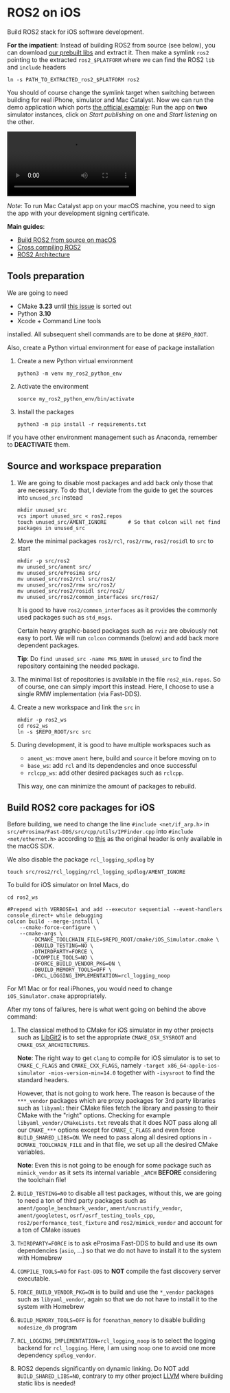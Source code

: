 # ROS2 on iOS

Build ROS2 stack for iOS software development.

**For the impatient**: Instead of building ROS2 from source (see below), you can download [our prebuilt libs](https://github.com/light-tech/ROS2-On-iOS/releases) and extract it.
Then make a symlink `ros2` pointing to the extracted `ros2_$PLATFORM` where we can find the ROS2 `lib` and `include` headers
```shell
ln -s PATH_TO_EXTRACTED_ros2_$PLATFORM ros2
```
You should of course change the symlink target when switching between building for real iPhone, simulator and Mac Catalyst.
Now we can run the demo application which ports [the official example](https://docs.ros.org/en/humble/Tutorials/Beginner-Client-Libraries/Writing-A-Simple-Cpp-Publisher-And-Subscriber.html): Run the app on **two** simulator instances, click on *Start publishing* on one and *Start listening* on the other.

![Minimal Publisher/Subscriber Demo](https://user-images.githubusercontent.com/25411167/184833976-2287a315-0dd8-4d0c-82e6-c42bd7a53d66.mov)

_Note_: To run Mac Catalyst app on your macOS machine, you need to sign the app with your development signing certificate.

**Main guides**:

 * [Build ROS2 from source on macOS](https://docs.ros.org/en/humble/Installation/Alternatives/macOS-Development-Setup.html)
 * [Cross compiling ROS2](https://docs.ros.org/en/humble/How-To-Guides/Cross-compilation.html)
 * [ROS2 Architecture](https://docs.ros.org/en/humble/Concepts/About-Internal-Interfaces.html)

## Tools preparation

We are going to need

 * CMake **3.23** until [this issue](https://github.com/ament/ament_cmake/pull/395) is sorted out
 * Python **3.10**
 * Xcode + Command Line tools

installed. All subsequent shell commands are to be done at `$REPO_ROOT`.

Also, create a Python virtual environment for ease of package installation

 1. Create a new Python virtual environment
    ```shell
    python3 -m venv my_ros2_python_env
    ```

 2. Activate the environment
    ```shell
    source my_ros2_python_env/bin/activate
    ```

 3. Install the packages
    ```shell
    python3 -m pip install -r requirements.txt
    ```

If you have other environment management such as Anaconda, remember to **DEACTIVATE** them.

## Source and workspace preparation

 1. We are going to disable most packages and add back only those that are necessary.
    To do that, I deviate from the guide to get the sources into `unused_src` instead

    ```shell
    mkdir unused_src
    vcs import unused_src < ros2.repos
    touch unused_src/AMENT_IGNORE       # So that colcon will not find packages in unused_src
    ```

 2. Move the minimal packages `ros2/rcl`, `ros2/rmw`, `ros2/rosidl` to `src` to start

    ```shell
    mkdir -p src/ros2
    mv unused_src/ament src/
    mv unused_src/eProsima src/
    mv unused_src/ros2/rcl src/ros2/
    mv unused_src/ros2/rmw src/ros2/
    mv unused_src/ros2/rosidl src/ros2/
    mv unused_src/ros2/common_interfaces src/ros2/
    ```

    It is good to have `ros2/common_interfaces` as it provides the commonly used packages such as `std_msgs`.

    Certain heavy graphic-based packages such as `rviz` are obviously not easy to port.
    We will run `colcon` commands (below) and add back more dependent packages.

    **Tip**: Do `find unused_src -name PKG_NAME` in `unused_src` to find the repository containing the needed package.

 3. The minimal list of repositories is available in the file `ros2_min.repos`.
    So of course, one can simply import this instead.
    Here, I choose to use a single RMW implementation (via Fast-DDS).

 4. Create a new workspace and link the `src` in

    ```shell
    mkdir -p ros2_ws
    cd ros2_ws
    ln -s $REPO_ROOT/src src
    ```

 5. During development, it is good to have multiple workspaces such as

     - `ament_ws`: move `ament` here, build and `source` it before moving on to
     - `base_ws`: add `rcl` and its dependencies and once successful
     - `rclcpp_ws`: add other desired packages such as `rclcpp`.

    This way, one can minimize the amount of packages to rebuild.

## Build ROS2 core packages for iOS

Before building, we need to change the line `#include <net/if_arp.h>` in `src/eProsima/Fast-DDS/src/cpp/utils/IPFinder.cpp` into `#include <net/ethernet.h>` according to [this](https://stackoverflow.com/questions/10395041/getting-arp-table-on-iphone-ipad) as the original header is only available in the macOS SDK.

We also disable the package `rcl_logging_spdlog` by
```shell
touch src/ros2/rcl_logging/rcl_logging_spdlog/AMENT_IGNORE
```

To build for iOS simulator on Intel Macs, do

```shell
cd ros2_ws

#Prepend with VERBOSE=1 and add --executor sequential --event-handlers console_direct+ while debugging
colcon build --merge-install \
    --cmake-force-configure \
    --cmake-args \
        -DCMAKE_TOOLCHAIN_FILE=$REPO_ROOT/cmake/iOS_Simulator.cmake \
        -DBUILD_TESTING=NO \
        -DTHIRDPARTY=FORCE \
        -DCOMPILE_TOOLS=NO \
        -DFORCE_BUILD_VENDOR_PKG=ON \
        -DBUILD_MEMORY_TOOLS=OFF \
        -DRCL_LOGGING_IMPLEMENTATION=rcl_logging_noop
```

For M1 Mac or for real iPhones, you would need to change `iOS_Simulator.cmake` appropriately.

After my tons of failures, here is what went going on behind the above command:

 1. The classical method to CMake for iOS simulator in my other projects such as [LibGit2](https://github.com/light-tech/LibGit2-On-iOS/) is to set the appropriate `CMAKE_OSX_SYSROOT` and `CMAKE_OSX_ARCHITECTURES`.

    **Note**: The right way to get `clang`  to compile for iOS simulator is to set to `CMAKE_C_FLAGS` and `CMAKE_CXX_FLAGS`, namely `-target x86_64-apple-ios-simulator -mios-version-min=14.0` together with `-isysroot` to find the standard headers.

    However, that is not going to work here.
    The reason is because of the `***_vendor` packages which are proxy packages for 3rd party libraries such as `libyaml`: their CMake files fetch the library and passing to their CMake with the "right" options.
    Checking for example `libyaml_vendor/CMakeLists.txt` reveals that it does NOT pass along all our `CMAKE_***` options except for `CMAKE_C_FLAGS` and even force `BUILD_SHARED_LIBS=ON`.
    We need to pass along all desired options in `-DCMAKE_TOOLCHAIN_FILE` and in that file, we set up all the desired CMake variables.

    **Note**: Even this is not going to be enough for some package such as `mimick_vendor` as it sets its internal variable `_ARCH` **BEFORE** considering the toolchain file!

 2. `BUILD_TESTING=NO` to disable all test packages, without this, we are going to need a ton of third party packages such as `ament/google_benchmark_vendor`, `ament/uncrustify_vendor`, `ament/googletest`, `osrf/osrf_testing_tools_cpp`, `ros2/performance_test_fixture` and `ros2/mimick_vendor` and account for a ton of CMake issues

 3. `THIRDPARTY=FORCE` is to ask eProsima Fast-DDS to build and use its own dependencies (`asio`, ...) so that we do not have to install it to the system with Homebrew

 4. `COMPILE_TOOLS=NO` for `Fast-DDS` to **NOT** compile the fast discovery server executable.

 5. `FORCE_BUILD_VENDOR_PKG=ON` is to build and use the `*_vendor` packages such as `libyaml_vendor`, again so that we do not have to install it to the system with Homebrew

 6. `BUILD_MEMORY_TOOLS=OFF` is for `foonathan_memory` to disable building `nodesize_db` program

 7. `RCL_LOGGING_IMPLEMENTATION=rcl_logging_noop` is to select the logging backend for `rcl_logging`.
    Here, I am using `noop` one to avoid one more dependency `spdlog_vendor`.

 8. ROS2 depends significantly on dynamic linking. Do NOT add `BUILD_SHARED_LIBS=NO`, contrary to my other project [LLVM](https://github.com/light-tech/LLVM-On-iOS/) where building static libs is needed!
